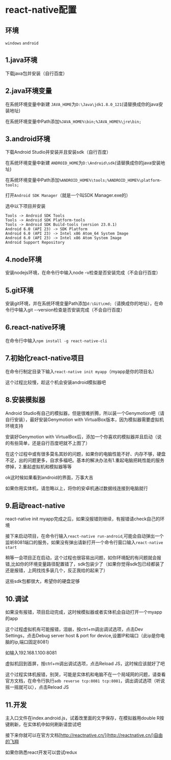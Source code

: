# react-native配置

## 环境
`windows` `android`

## 1.java环境

下载java包并安装（自行百度）

## 2.java环境变量

在系统环境变量中新建 `JAVA_HOME`为`D:\Java\jdk1.8.0_121`(请替换成你的java安装地址)

在系统环境变量中Path添加`%JAVA_HOME%\bin;%JAVA_HOME%\jre\bin;`

## 3.android环境

下载Android Studio并安装并且安装sdk（自行百度）

在系统环境变量中新建 `ANDROID_HOME`为`D:\Android\sdk`(请替换成你的java安装地址)

在系统环境变量中Path添加`%ANDROID_HOME%\tools;%ANDROID_HOME%\platform-tools;`

打开`Android SDK Manager`（就是一个叫SDK Manager.exe的）

选中以下项目并安装
```
Tools -> Android SDK Tools
Tools -> Android SDK Platform-tools
Tools -> Android SDK Build-tools (version 23.0.1)
Android 6.0 (API 23) -> SDK Platform
Android 6.0 (API 23) -> Intel x86 Atom_64 System Image
Android 6.0 (API 23) -> Intel x86 Atom System Image
Android Support Repository
```

## 4.node环境

安装nodejs环境，在命令行中输入node -v检查是否安装完成（不会自行百度）
## 5.git环境

安装git环境，并在系统环境变量Path添加`d:\Git\cmd;`（请换成你的地址），在命令行中输入git --version检查是否安装完成（不会自行百度）

## 6.react-native环境

在命令行中输入`npm install -g react-native-cli`

## 7.初始化react-native项目

在命令行制定目录下输入`react-native init myapp`（myapp是你的项目名）

这个过程比较慢，趁这个机会安装android模拟器吧

## 8.安装模拟器


Android Studio有自己的模拟器，但是很难折腾，所以装一个Genymotion吧（请自行安装），最好安装Genymotion with VirtualBox版本，因为模拟器需要虚拟机环境支持

安装好Genymotion with VirtualBox后，添加一个你喜欢的模拟器并且启动（说的有些简单，还是自行百度吧就不上图了）

在这个过程中或有很多莫名其妙的问题，如果你的电脑性能不好、内存不够，硬盘不足，出的问题更多，自求多福吧。基本的解决办法有1.重起电脑把耗性能的服务停掉，2.重起虚拟机和模拟器等等


ok这时候如果看到android的界面，万事大吉

如果你用实体机，请忽略以上，将你的安卓机通过数据线连接到电脑就行

## 9.启动react-native


react-native init myapp完成之后，如果没报错则继续，有报错请check自己的环境

接下来启动项目，在命令行输入`react-native run-android`,可能会自动弹出一个监听8081端口的服务，如果没有弹出请新打开一个命令行窗口输入`react-native start`

稍等一会项目正在启动，这个过程也很容易出问题，如你环境配的有问题就会报错,比如你的环境变量路径配置错了，sdk包装少了（如果你觉得sdk包已经都装了还是报错，上网找找多装几个，反正我给的起来了）

这些sdk包都很大，希望你的硬盘足够


## 10.调试

如果没有报错，项目启动完成，这时候模拟器或者实体机会自动打开一个myapp的app

这个过程虚拟机有可能报错，泪崩，按ctrl+m调出调试选项，点击Dev Settings，点击Debug server host & port for device,设置IP和端口（此ip是你电脑的ip,端口固定8081）

如输入192.168.1.100:8081

虚拟机回到首屏，按ctrl+m调出调试选项，点击Reload JS，这时候应该就好了吧


这个过程实体机报错，别哭，可能是实体机和电脑不在一个局域网的问题，请查看官方文档，在命令行执行`adb reverse tcp:8081 tcp:8081`，调出调试选项（听说摇一摇就可以），点击Reload JS


## 11.开发

主入口文件在index.android.js，试着改里面的文字保存，在模拟器用double R按键刷新，在实体机中如何刷新请尝试吧

接下来你就可以在官方文档[http://reactnative.cn/](http://reactnative.cn/)自由的飞翔

如果你熟悉react开发可以尝试redux
